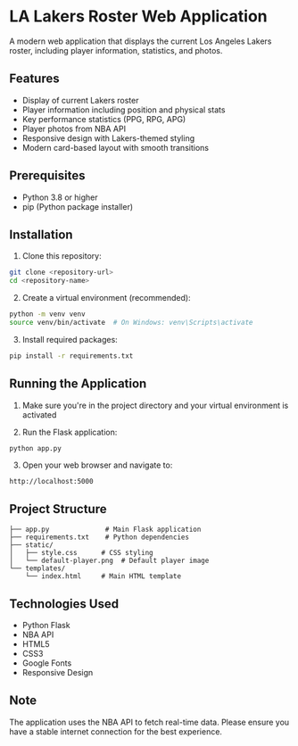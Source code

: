 # LA Lakers Roster Web Application

A modern web application that displays the current Los Angeles Lakers roster, including player information, statistics, and photos.

## Features

- Display of current Lakers roster
- Player information including position and physical stats
- Key performance statistics (PPG, RPG, APG)
- Player photos from NBA API
- Responsive design with Lakers-themed styling
- Modern card-based layout with smooth transitions

## Prerequisites

- Python 3.8 or higher
- pip (Python package installer)

## Installation

1. Clone this repository:
```bash
git clone <repository-url>
cd <repository-name>
```

2. Create a virtual environment (recommended):
```bash
python -m venv venv
source venv/bin/activate  # On Windows: venv\Scripts\activate
```

3. Install required packages:
```bash
pip install -r requirements.txt
```

## Running the Application

1. Make sure you're in the project directory and your virtual environment is activated

2. Run the Flask application:
```bash
python app.py
```

3. Open your web browser and navigate to:
```
http://localhost:5000
```

## Project Structure

```
├── app.py              # Main Flask application
├── requirements.txt    # Python dependencies
├── static/
│   ├── style.css      # CSS styling
│   └── default-player.png  # Default player image
└── templates/
    └── index.html     # Main HTML template
```

## Technologies Used

- Python Flask
- NBA API
- HTML5
- CSS3
- Google Fonts
- Responsive Design

## Note

The application uses the NBA API to fetch real-time data. Please ensure you have a stable internet connection for the best experience. 